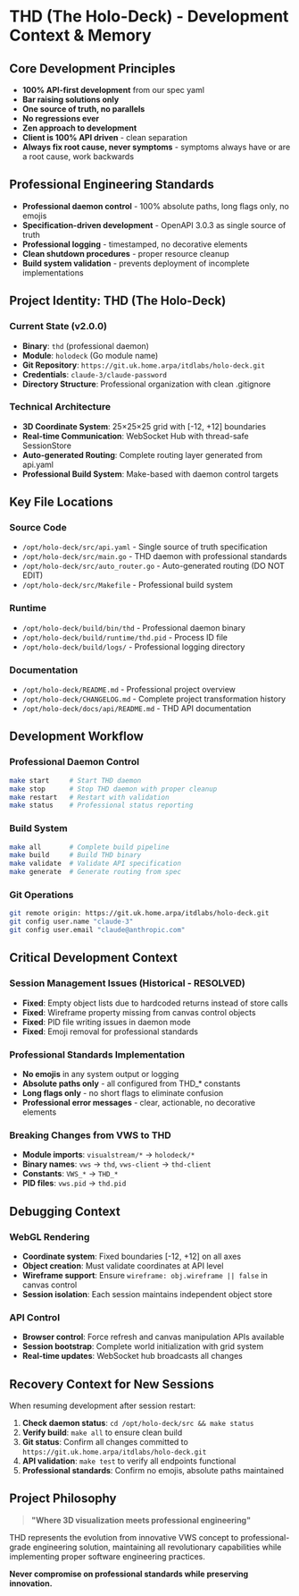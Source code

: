 # THD (The Holo-Deck) - Development Context & Memory

## Core Development Principles

- **100% API-first development** from our spec yaml
- **Bar raising solutions only**
- **One source of truth, no parallels**
- **No regressions ever**
- **Zen approach to development**
- **Client is 100% API driven** - clean separation
- **Always fix root cause, never symptoms** - symptoms always have or are a root cause, work backwards

## Professional Engineering Standards

- **Professional daemon control** - 100% absolute paths, long flags only, no emojis
- **Specification-driven development** - OpenAPI 3.0.3 as single source of truth
- **Professional logging** - timestamped, no decorative elements
- **Clean shutdown procedures** - proper resource cleanup
- **Build system validation** - prevents deployment of incomplete implementations

## Project Identity: THD (The Holo-Deck)

### Current State (v2.0.0)
- **Binary**: `thd` (professional daemon)
- **Module**: `holodeck` (Go module name)
- **Git Repository**: `https://git.uk.home.arpa/itdlabs/holo-deck.git`
- **Credentials**: `claude-3/claude-password`
- **Directory Structure**: Professional organization with clean .gitignore

### Technical Architecture
- **3D Coordinate System**: 25×25×25 grid with [-12, +12] boundaries
- **Real-time Communication**: WebSocket Hub with thread-safe SessionStore
- **Auto-generated Routing**: Complete routing layer generated from api.yaml
- **Professional Build System**: Make-based with daemon control targets

## Key File Locations

### Source Code
- `/opt/holo-deck/src/api.yaml` - Single source of truth specification
- `/opt/holo-deck/src/main.go` - THD daemon with professional standards
- `/opt/holo-deck/src/auto_router.go` - Auto-generated routing (DO NOT EDIT)
- `/opt/holo-deck/src/Makefile` - Professional build system

### Runtime
- `/opt/holo-deck/build/bin/thd` - Professional daemon binary
- `/opt/holo-deck/build/runtime/thd.pid` - Process ID file
- `/opt/holo-deck/build/logs/` - Professional logging directory

### Documentation
- `/opt/holo-deck/README.md` - Professional project overview
- `/opt/holo-deck/CHANGELOG.md` - Complete project transformation history
- `/opt/holo-deck/docs/api/README.md` - THD API documentation

## Development Workflow

### Professional Daemon Control
```bash
make start     # Start THD daemon
make stop      # Stop THD daemon with proper cleanup
make restart   # Restart with validation
make status    # Professional status reporting
```

### Build System
```bash
make all       # Complete build pipeline
make build     # Build THD binary
make validate  # Validate API specification
make generate  # Generate routing from spec
```

### Git Operations
```bash
git remote origin: https://git.uk.home.arpa/itdlabs/holo-deck.git
git config user.name "claude-3"
git config user.email "claude@anthropic.com"
```

## Critical Development Context

### Session Management Issues (Historical - RESOLVED)
- **Fixed**: Empty object lists due to hardcoded returns instead of store calls
- **Fixed**: Wireframe property missing from canvas control objects
- **Fixed**: PID file writing issues in daemon mode
- **Fixed**: Emoji removal for professional standards

### Professional Standards Implementation
- **No emojis** in any system output or logging
- **Absolute paths only** - all configured from THD_* constants
- **Long flags only** - no short flags to eliminate confusion
- **Professional error messages** - clear, actionable, no decorative elements

### Breaking Changes from VWS to THD
- **Module imports**: `visualstream/*` → `holodeck/*`
- **Binary names**: `vws` → `thd`, `vws-client` → `thd-client`
- **Constants**: `VWS_*` → `THD_*`
- **PID files**: `vws.pid` → `thd.pid`

## Debugging Context

### WebGL Rendering
- **Coordinate system**: Fixed boundaries [-12, +12] on all axes
- **Object creation**: Must validate coordinates at API level
- **Wireframe support**: Ensure `wireframe: obj.wireframe || false` in canvas control
- **Session isolation**: Each session maintains independent object store

### API Control
- **Browser control**: Force refresh and canvas manipulation APIs available
- **Session bootstrap**: Complete world initialization with grid system
- **Real-time updates**: WebSocket hub broadcasts all changes

## Recovery Context for New Sessions

When resuming development after session restart:

1. **Check daemon status**: `cd /opt/holo-deck/src && make status`
2. **Verify build**: `make all` to ensure clean build
3. **Git status**: Confirm all changes committed to `https://git.uk.home.arpa/itdlabs/holo-deck.git`
4. **API validation**: `make test` to verify all endpoints functional
5. **Professional standards**: Confirm no emojis, absolute paths maintained

## Project Philosophy

> **"Where 3D visualization meets professional engineering"**

THD represents the evolution from innovative VWS concept to professional-grade engineering solution, maintaining all revolutionary capabilities while implementing proper software engineering practices.

**Never compromise on professional standards while preserving innovation.**